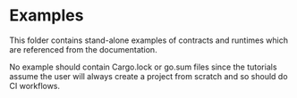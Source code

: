 # Examples

This folder contains stand-alone examples of contracts and runtimes which are
referenced from the documentation.

No example should contain Cargo.lock or go.sum files since the tutorials assume
the user will always create a project from scratch and so should do CI
workflows.
